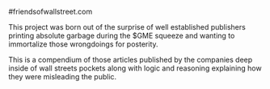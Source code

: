 #friendsofwallstreet.com

This project was born out of the surprise of well established publishers printing absolute garbage during the $GME squeeze and wanting to immortalize those wrongdoings for posterity.

This is a compendium of those articles published by the companies deep inside of wall streets pockets along with logic and reasoning explaining how they were misleading the public.
